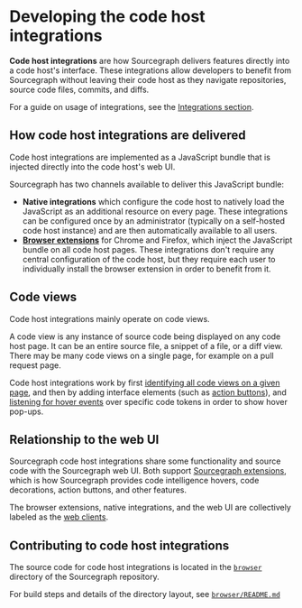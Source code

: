 # Developing the code host integrations

**Code host integrations** are how Sourcegraph delivers features directly into a code host's interface. These integrations allow developers to benefit from Sourcegraph without leaving their code host as they navigate repositories, source code files, commits, and diffs.

For a guide on usage of integrations, see the [Integrations section](../integration/index.md).

## How code host integrations are delivered

Code host integrations are implemented as a JavaScript bundle that is injected directly into the code host's web UI.

Sourcegraph has two channels available to deliver this JavaScript bundle:

- **Native integrations** which configure the code host to natively load the JavaScript as an additional resource on every page. These integrations can be configured once by an administrator (typically on a self-hosted code host instance) and are then automatically available to all users.
- [**Browser extensions**](../integration/browser_extension.md) for Chrome and Firefox, which inject the JavaScript bundle on all code host pages. These integrations don't require any central configuration of the code host, but they require each user to individually install the browser extension in order to benefit from it.

## Code views

Code host integrations mainly operate on code views.

A code view is any instance of source code being displayed on any code host page. It can be an entire source file, a snippet of a file, or a diff view. There may be many code views on a single page, for example on a pull request page.

Code host integrations work by first [identifying all code views on a given page](https://sourcegraph.com/github.com/sourcegraph/sourcegraph@a3b40f3ae9376b42ce9a67b5a33f177ba98ac050/-/blob/browser/src/shared/code-hosts/shared/codeHost.tsx?subtree=true#L715), and then by adding interface elements (such as [action buttons](https://sourcegraph.com/github.com/sourcegraph/sourcegraph@a3b40f3ae9376b42ce9a67b5a33f177ba98ac050/-/blob/browser/src/shared/code-hosts/shared/codeHost.tsx?subtree=true#L747-765)), and [listening for hover events](https://sourcegraph.com/github.com/sourcegraph/sourcegraph@a3b40f3ae9376b42ce9a67b5a33f177ba98ac050/-/blob/browser/src/shared/code-hosts/shared/codeHost.tsx?subtree=true#L971-992) over specific code tokens in order to show hover pop-ups.


## Relationship to the web UI

Sourcegraph code host integrations share some functionality and source code with the Sourcegraph web UI. Both support [Sourcegraph extensions](../extensions/index.md), which is how Sourcegraph provides code intelligence hovers, code decorations, action buttons, and other features.

The browser extensions, native integrations, and the web UI are collectively labeled as the [web clients](./web/index.md).

## Contributing to code host integrations

The source code for code host integrations is located in the [`browser`](https://sourcegraph.com/github.com/sourcegraph/sourcegraph/tree/master/browser) directory of the Sourcegraph repository.

For build steps and details of the directory layout, see [`browser/README.md`](https://github.com/sourcegraph/sourcegraph/tree/main/client/browser/README.md)
